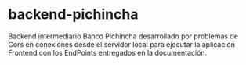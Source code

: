 # backend-pichincha
Backend intermediario Banco Pichincha desarrollado por problemas de Cors en conexiones desde el servidor local para ejecutar la aplicación Frontend con los EndPoints entregados en la documentación.
